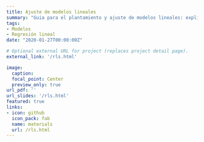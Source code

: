 ```yaml
---
title: Ajuste de modelos lineales
summary: "Guia para el plantamiento y ajuste de modelos lineales: explicación y código para desarrollarlos"
tags:
- Modelos
- Regresión lineal
date: "2020-01-27T00:00:00Z"

# Optional external URL for project (replaces project detail page).
external_link: '/rls.html'

image:
  caption: 
  focal_point: Center
  preview_only: true
url_pdf: ''
url_slides: '/rls.html'
featured: true
links:
- icon: github
  icon_pack: fab
  name: materials
  url: /rls.html
---
```





